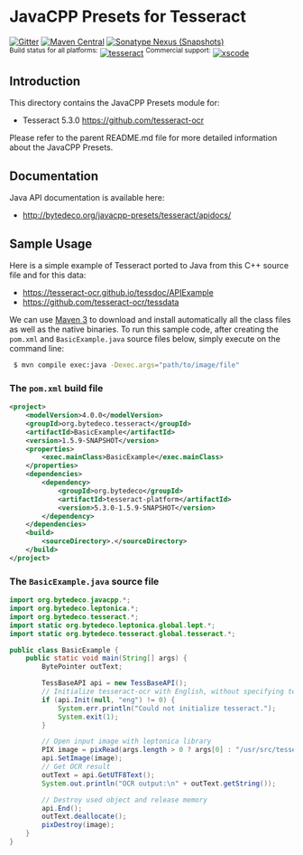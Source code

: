 JavaCPP Presets for Tesseract
=============================

[![Gitter](https://badges.gitter.im/bytedeco/javacpp.svg)](https://gitter.im/bytedeco/javacpp) [![Maven Central](https://maven-badges.herokuapp.com/maven-central/org.bytedeco/tesseract/badge.svg)](https://maven-badges.herokuapp.com/maven-central/org.bytedeco/tesseract) [![Sonatype Nexus (Snapshots)](https://img.shields.io/nexus/s/https/oss.sonatype.org/org.bytedeco/tesseract.svg)](http://bytedeco.org/builds/)  
<sup>Build status for all platforms:</sup> [![tesseract](https://github.com/bytedeco/javacpp-presets/workflows/tesseract/badge.svg)](https://github.com/bytedeco/javacpp-presets/actions?query=workflow%3Atesseract)  <sup>Commercial support:</sup> [![xscode](https://img.shields.io/badge/Available%20on-xs%3Acode-blue?style=?style=plastic&logo=appveyor&logo=data:image/png;base64,iVBORw0KGgoAAAANSUhEUgAAAEAAAABACAMAAACdt4HsAAAAGXRFWHRTb2Z0d2FyZQBBZG9iZSBJbWFnZVJlYWR5ccllPAAAAAZQTFRF////////VXz1bAAAAAJ0Uk5T/wDltzBKAAAAlUlEQVR42uzXSwqAMAwE0Mn9L+3Ggtgkk35QwcnSJo9S+yGwM9DCooCbgn4YrJ4CIPUcQF7/XSBbx2TEz4sAZ2q1RAECBAiYBlCtvwN+KiYAlG7UDGj59MViT9hOwEqAhYCtAsUZvL6I6W8c2wcbd+LIWSCHSTeSAAECngN4xxIDSK9f4B9t377Wd7H5Nt7/Xz8eAgwAvesLRjYYPuUAAAAASUVORK5CYII=)](https://xscode.com/bytedeco/javacpp-presets)


Introduction
------------
This directory contains the JavaCPP Presets module for:

 * Tesseract 5.3.0  https://github.com/tesseract-ocr

Please refer to the parent README.md file for more detailed information about the JavaCPP Presets.


Documentation
-------------
Java API documentation is available here:

 * http://bytedeco.org/javacpp-presets/tesseract/apidocs/


Sample Usage
------------
Here is a simple example of Tesseract ported to Java from this C++ source file and for this data:

 * https://tesseract-ocr.github.io/tessdoc/APIExample
 * https://github.com/tesseract-ocr/tessdata

We can use [Maven 3](http://maven.apache.org/) to download and install automatically all the class files as well as the native binaries. To run this sample code, after creating the `pom.xml` and `BasicExample.java` source files below, simply execute on the command line:
```bash
 $ mvn compile exec:java -Dexec.args="path/to/image/file"
```

### The `pom.xml` build file
```xml
<project>
    <modelVersion>4.0.0</modelVersion>
    <groupId>org.bytedeco.tesseract</groupId>
    <artifactId>BasicExample</artifactId>
    <version>1.5.9-SNAPSHOT</version>
    <properties>
        <exec.mainClass>BasicExample</exec.mainClass>
    </properties>
    <dependencies>
        <dependency>
            <groupId>org.bytedeco</groupId>
            <artifactId>tesseract-platform</artifactId>
            <version>5.3.0-1.5.9-SNAPSHOT</version>
        </dependency>
    </dependencies>
    <build>
        <sourceDirectory>.</sourceDirectory>
    </build>
</project>
```

### The `BasicExample.java` source file
```java
import org.bytedeco.javacpp.*;
import org.bytedeco.leptonica.*;
import org.bytedeco.tesseract.*;
import static org.bytedeco.leptonica.global.lept.*;
import static org.bytedeco.tesseract.global.tesseract.*;

public class BasicExample {
    public static void main(String[] args) {
        BytePointer outText;

        TessBaseAPI api = new TessBaseAPI();
        // Initialize tesseract-ocr with English, without specifying tessdata path
        if (api.Init(null, "eng") != 0) {
            System.err.println("Could not initialize tesseract.");
            System.exit(1);
        }

        // Open input image with leptonica library
        PIX image = pixRead(args.length > 0 ? args[0] : "/usr/src/tesseract/testing/phototest.tif");
        api.SetImage(image);
        // Get OCR result
        outText = api.GetUTF8Text();
        System.out.println("OCR output:\n" + outText.getString());

        // Destroy used object and release memory
        api.End();
        outText.deallocate();
        pixDestroy(image);
    }
}
```
